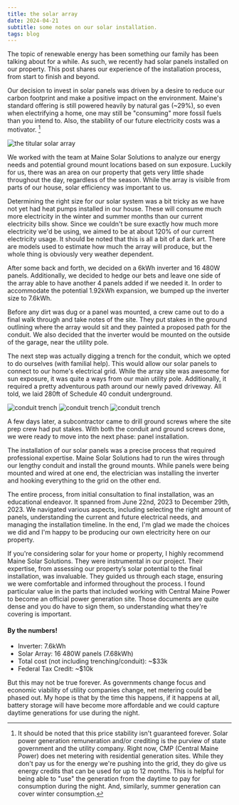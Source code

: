 ```yaml
---
title: the solar array
date: 2024-04-21
subtitle: some notes on our solar installation.
tags: blog
---
```

The topic of renewable energy has been something our family has been talking about for a while. As such, we recently had solar panels installed on our property. This post shares our experience of the installation process, from start to finish and beyond.

Our decision to invest in solar panels was driven by a desire to reduce our carbon footprint and make a positive impact on the environment. Maine's standard offering is still powered heavily by natural gas (~29%), so even when electrifying a home, one may still be "consuming" more fossil fuels than you intend to. Also, the stability of our future electricity costs was a motivator. [^1]

![the titular solar array](the-array.jpg)

We worked with the team at Maine Solar Solutions to analyze our energy needs and potential ground mount locations based on sun exposure. Luckily for us, there was an area on our property that gets very little shade throughout the day, regardless of the season. While the array is visible from parts of our house, solar efficiency was important to us.

Determining the right size for our solar system was a bit tricky as we have not yet had heat pumps installed in our house. These will consume much more electricity in the winter and summer months than our current electricity bills show.  Since we couldn't be sure exactly how much more electricity we'd be using, we aimed to be at about 120% of our current electricity usage. It should be noted that this is all a bit of a dark art. There are models used to estimate how much the array will produce, but the whole thing is obviously very weather dependent. 

After some back and forth, we decided on a 6kWh inverter and 16 480W panels. Additionally, we decided to hedge our bets and leave one side of the array able to have another 4 panels added if we needed it. In order to accommodate the potential 1.92kWh expansion, we bumped up the inverter size to 7.6kWh.

Before any dirt was dug or a panel was mounted, a crew came out to do a final walk through and take notes of the site. They put stakes in the ground outlining where the array would sit and they painted a proposed path for the conduit. We also decided that the inverter would be mounted on the outside of the garage, near the utility pole. 

The next step was actually digging a trench for the conduit, which we opted to do ourselves (with familial help). This would allow our solar panels to connect to our home's electrical grid. While the array site was awesome for sun exposure, it was quite a ways from our main utility pole. Additionally, it required a pretty adventurous path around our newly paved driveway. All told, we laid 280ft of Schedule 40 conduit underground. 

![conduit trench](trench01.jpg) ![conduit trench](trench02.jpg) ![conduit trench](trench03.jpg)

A few days later, a subcontractor came to drill ground screws where the site prep crew had put stakes. With both the conduit and ground screws done, we were ready to move into the next phase: panel installation.

The installation of our solar panels was a precise process that required professional expertise.  Maine Solar Solutions had to run the wires through our lengthy conduit and install the ground mounts. While panels were being mounted and wired at one end, the electrician was installing the inverter and hooking everything to the grid on the other end.

The entire process, from initial consultation to final installation, was an educational endeavor. It spanned from June 22nd, 2023 to December 29th, 2023. We navigated various aspects, including selecting the right amount of panels, understanding the current and future electrical needs, and managing the installation timeline. In the end, I'm glad we made the choices we did and I'm happy to be producing our own electricity here on our property.

If you're considering solar for your home or property, I highly recommend Maine Solar Solutions. They were instrumental in our project. Their expertise, from assessing our property’s solar potential to the final installation, was invaluable. They guided us through each stage, ensuring we were comfortable and informed throughout the process. I found particular value in the parts that included working with Central Maine Power to become an official power generation site. Those documents are quite dense and you do have to sign them, so understanding what they're covering is important. 

#### By the numbers!

* Inverter: 7.6kWh
* Solar Array: 16 480W panels (7.68kWh)
* Total cost (not including trenching/conduit): ~$33k
* Federal Tax Credit: ~$10k


[^1]: It should be noted that this price stability isn't guaranteed forever. Solar power generation remuneration and/or crediting is the purview of state government and the utility company. Right now, CMP (Central Maine Power) does net metering with residential generation sites. While they don't pay us for the energy we're pushing into the grid, they do give us energy credits that can be used for up to 12 months. This is helpful for being able to "use" the generation from the daytime to pay for consumption during the night. And, similarly, summer generation can cover winter consumption.
 
But this may not be true forever. As governments change focus and economic viability of utility companies change, net metering could be phased out. My hope is that by the time this happens, if it happens at all, battery storage will have become more affordable and we could capture daytime generations for use during the night.
